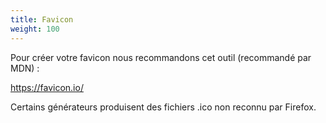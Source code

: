 ```yaml
---
title: Favicon
weight: 100
---
```


Pour créer votre favicon nous recommandons cet outil (recommandé par MDN) :

https://favicon.io/

Certains générateurs produisent des fichiers .ico non reconnu par Firefox.